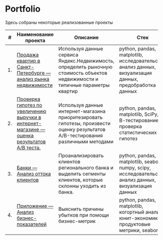# Portfolio

Здесь собраны некоторые реализованные проекты

| #    | Наименование проекта                | Описание                                                     | Стек                                                         |
| ---- | ------------------------------------------------------------ | ------------------------------------------------------------ | ------------------------------------------------------------ |
| 1.   | [Продажа квартир в Санкт-Петербурге — анализ рынка недвижимости](https://github.com/kbakeev/Portfolio/blob/main/1.%20real%20estate/Real%20estate%20project.ipynb) | Используя данные сервиса Яндекс.Недвижимость, определить рыночную стоимость объектов недвижимости и типичные параметры квартир | python, pandas, matplotlib, исследовательский анализ данных, визуализация данных, предобработка данных     |
| 2.   | [Проверка гипотез по увеличению выручки в интернет-магазине — оценка результатов A/B теста.](https://github.com/kbakeev/Portfolio/blob/main/2.%20AB%20test/AB%20test%20project.ipynb) | Используя данные интернет-магазина приоритезировать гипотезы, произвести оценку результатов A/B-тестирования различными методами | python, pandas, matplotlib, SciPy, А/В-тестирование, проверка статистических гипотез|
| 3.   | [Банки — Анализ оттока клиентов](https://github.com/kbakeev/Portfolio/blob/main/3.%20Bank%20customer%20outflow/Bank%20customer%20outflow.ipynb) | Проанализировать клиентов регионального банка и выделить сегменты клиентов, которые склонны уходить из банка.             | python, pandas, matplotlib, seaborn, numpy, scipy, исследовательский анализ данных, визуализация данных |
| 4.   | [Приложение — Анализ бизнес-показателей](https://github.com/kbakeev/Portfolio/blob/main/4.%20Application%20loss%20analysis/%D0%90%D0%BD%D0%B0%D0%BB%D0%B8%D0%B7%20%D1%83%D0%B1%D1%8B%D1%82%D0%BA%D0%BE%D0%B2%20%D0%BF%D1%80%D0%B8%D0%BB%D0%BE%D0%B6%D0%B5%D0%BD%D0%B8%D1%8F%20ProcrastinatePRO%2B.ipynb) | Выяснить причины убытков при помощи бизнес-метрик             | python, pandas, matplotlib, когортный анализ, юнит-экономика, продуктовые метрики, seaborn |
